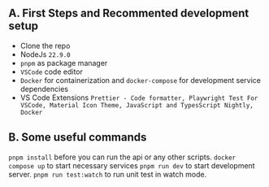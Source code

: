 ## A. First Steps and Recommented development setup

- Clone the repo
- NodeJs `22.9.0`
- `pnpm` as package manager
- `VSCode` code editor
- `Docker` for containerization and `docker-compose` for development service dependencies
- VS Code Extensions `Prettier - Code formatter, Playwright Test For VSCode, Material Icon Theme, JavaScript and TypesScript Nightly, Docker`

## B. Some useful commands

`pnpm install` before you can run the api or any other scripts.
`docker compose up` to start necessary services
`pnpm run dev` to start development server.
`pnpm run test:watch` to run unit test in watch mode.
